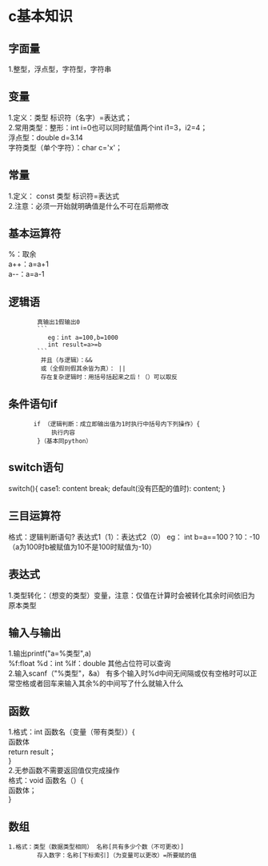 # c基本知识  
## 字面量   
   1.整型，浮点型，字符型，字符串  
## 变量    
   1.定义：类型 标识符（名字）=表达式；  
   2.常用类型：整形：int i=0也可以同时赋值两个int i1=3，i2=4；  
            浮点型：double d=3.14    
            字符类型（单个字符）：char c='x'；  
## 常量   
  1.定义： const 类型 标识符=表达式  
  2.注意：必须一开始就明确值是什么不可在后期修改   
## 基本运算符  
   %：取余  
   a++：a=a+1  
   a--：a=a-1  
## 逻辑语  
            真输出1假输出0 
            ```
               eg：int a=100,b=1000  
               int result=a>=b
            ```
             并且（与逻辑）：&&
             或（全假则假其余皆为真）： ||
             存在复杂逻辑时：用括号括起来之后！（）可以取反
## 条件语句if
           if （逻辑判断：成立即输出值为1时执行中括号内下列操作）{
                执行内容
            }（基本同python）
## switch语句  
   switch(){
   case1:
        content
        break;
   default(没有匹配的值时):
        content;
    }
## 三目运算符  
   格式：逻辑判断语句? 表达式1（1）：表达式2（0）
         eg：
        int b=a==100？10：-10（a为100时b被赋值为10不是100时赋值为-10）
## 表达式    
   1.类型转化：（想变的类型）变量，注意：仅值在计算时会被转化其余时间依旧为原本类型   
## 输入与输出    
   1.输出printf("a=%类型",a)   
     %f:float %d：int %lf：double 其他占位符可以查询   
   2.输入scanf（"%类型"，&a）  有多个输入时%d中间无间隔或仅有空格时可以正常空格或者回车来输入其余%的中间写了什么就输入什么   
## 函数   
   1.格式：int 函数名（变量（带有类型））{  
                函数体  
                return result；  
           }    
  2.无参函数不需要返回值仅完成操作  
    格式：void 函数名（）{    
             函数体；  
         }   
## 数组    
    1.格式：类型（数据类型相同） 名称[共有多少个数（不可更改）]  
            存入数字：名称[下标索引]（为变量可以更改）=所要赋的值  
   
  
     
